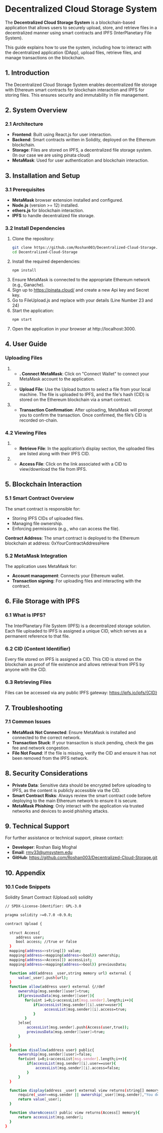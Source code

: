 # Decentralized Cloud Storage System

The **Decentralized Cloud Storage System** is a blockchain-based application that allows users to securely upload, store, and retrieve files in a decentralized manner using smart contracts and IPFS (InterPlanetary File System).

This guide explains how to use the system, including how to interact with the decentralized application (DApp), upload files, retrieve files, and manage transactions on the blockchain.

## 1. Introduction

The Decentralized Cloud Storage System enables decentralized file storage with Ethereum smart contracts for blockchain interaction and IPFS for storing files. This ensures security and immutability in file management.

## 2. System Overview

### 2.1 Architecture

- **Frontend**: Built using React.js for user interaction.
- **Backend**: Smart contracts written in Solidity, deployed on the Ethereum blockchain.
- **Storage**: Files are stored on IPFS, a decentralized file storage system. (In our case we are using pinata cloud)
- **MetaMask**: Used for user authentication and blockchain interaction.

## 3. Installation and Setup

### 3.1 Prerequisites

- **MetaMask** browser extension installed and configured.
- **Node.js** (version >= 12) installed.
- **ethers.js** for blockchain interaction.
- **IPFS** to handle decentralized file storage.

### 3.2 Install Dependencies

1. Clone the repository:
   ```bash
   git clone https://github.com/Roshan003/Decentralized-Cloud-Storage.git
   cd Decentralized-Cloud-Storage
2. Install the required dependencies:
   ```bash
   npm install
3. Ensure MetaMask is connected to the appropriate Ethereum network (e.g., Ganache).
4. Sign up to https://pinata.cloud/ and create a new Api key and Secret key.
5. Go to FileUpload.js and replace with your details (Line Number 23 and 24)
6. Start the application:
   ```bash
   npm start
7. Open the application in your browser at http://localhost:3000.

## 4. User Guide

### Uploading Files
1. - **. Connect MetaMask**: Click on "Connect Wallet" to connect your MetaMask account to the application.
2. - **Upload File**: Use the Upload button to select a file from your local machine. The file is uploaded to IPFS, and the file's hash (CID) is stored on the Ethereum blockchain via a smart contract.
3. - **Transaction Confirmation**: After uploading, MetaMask will prompt you to confirm the transaction. Once confirmed, the file’s CID is recorded on-chain.

### 4.2 Viewing Files
1. - **Retrieve File**: In the application’s display section, the uploaded files are listed along with their IPFS CID.
2. - **Access File**: Click on the link associated with a CID to view/download the file from IPFS.

## 5. Blockchain Interaction

### 5.1 Smart Contract Overview
The smart contract is responsible for:
- Storing IPFS CIDs of uploaded files.
- Managing file ownership.
- Enforcing permissions (e.g., who can access the file).

**Contract Address**: The smart contract is deployed to the Ethereum blockchain at address:
0xYourContractAddressHere

### 5.2 MetaMask Integration
The application uses MetaMask for:
- **Account management**: Connects your Ethereum wallet.
- **Transaction signing**: For uploading files and interacting with the contract.

## 6. File Storage with IPFS
### 6.1 What is IPFS?
The InterPlanetary File System (IPFS) is a decentralized storage solution. Each file uploaded to IPFS is assigned a unique CID, which serves as a permanent reference to that file.

### 6.2 CID (Content Identifier)
Every file stored on IPFS is assigned a CID. This CID is stored on the blockchain as proof of file existence and allows retrieval from IPFS by anyone with the CID.

### 6.3 Retrieving Files
Files can be accessed via any public IPFS gateway:
https://ipfs.io/ipfs/{CID}

## 7. Troubleshooting
### 7.1 Common Issues
- **MetaMask Not Connected**: Ensure MetaMask is installed and connected to the correct network.
- **Transaction Stuck**: If your transaction is stuck pending, check the gas fee and network congestion.
- **File Not Found**: If the file is missing, verify the CID and ensure it has not been removed from the IPFS network.
## 8. Security Considerations
- **Private Data**: Sensitive data should be encrypted before uploading to IPFS, as the content is publicly accessible via the CID.
- **Smart Contract Risks**: Always review the smart contract code before deploying to the main Ethereum network to ensure it is secure.
- **MetaMask Phishing**: Only interact with the application via trusted networks and devices to avoid phishing attacks.
## 9. Technical Support
For further assistance or technical support, please contact:
- **Developer**: Roshan Baig Moghal
- **Email**: rmv33@umsystem.edu
- **GitHub**: https://github.com/Roshan003/Decentralized-Cloud-Storage.git
## 10. Appendix
### 10.1 Code Snippets
Solidity Smart Contract (Upload.sol)
solidity
```bash
// SPDX-License-Identifier: GPL-3.0

pragma solidity >=0.7.0 <0.9.0;

contract Upload {
  
  struct Access{
     address user; 
     bool access; //true or false
  }
  mapping(address=>string[]) value;
  mapping(address=>mapping(address=>bool)) ownership;
  mapping(address=>Access[]) accessList;
  mapping(address=>mapping(address=>bool)) previousData;

  function add(address _user,string memory url) external {
      value[_user].push(url);
  }
  function allow(address user) external {//def
      ownership[msg.sender][user]=true; 
      if(previousData[msg.sender][user]){
         for(uint i=0;i<accessList[msg.sender].length;i++){
             if(accessList[msg.sender][i].user==user){
                  accessList[msg.sender][i].access=true; 
             }
         }
      }else{
          accessList[msg.sender].push(Access(user,true));  
          previousData[msg.sender][user]=true;  
      }
    
  }
  function disallow(address user) public{
      ownership[msg.sender][user]=false;
      for(uint i=0;i<accessList[msg.sender].length;i++){
          if(accessList[msg.sender][i].user==user){ 
              accessList[msg.sender][i].access=false;  
          }
      }
  }

  function display(address _user) external view returns(string[] memory){
      require(_user==msg.sender || ownership[_user][msg.sender],"You don't have access");
      return value[_user];
  }

  function shareAccess() public view returns(Access[] memory){
      return accessList[msg.sender];
  }
}
